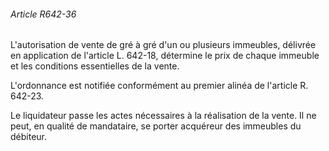 ###### Article R642-36

L'autorisation de vente de gré à gré d'un ou plusieurs immeubles, délivrée en application de l'article L. 642-18, détermine le prix de chaque immeuble et les conditions essentielles de la vente.

L'ordonnance est notifiée conformément au premier alinéa de l'article R. 642-23.

Le liquidateur passe les actes nécessaires à la réalisation de la vente. Il ne peut, en qualité de mandataire, se porter acquéreur des immeubles du débiteur.

